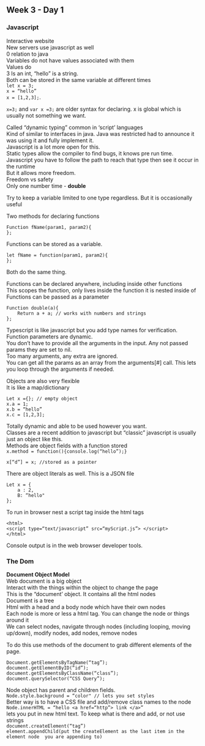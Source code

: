 ## Week 3 - Day 1
### Javascript
Interactive website  
New servers use javascript as well  
0 relation to java  
Variables do not have values associated with them  
Values do   
3 Is an int, “hello” is a string.  
Both can be stored in the same variable at different times  
```let x = 3;```  
```x = “hello”```  
```x = [1,2,3];```. 

```x=3;``` and ```var x =3;``` are older syntax for declaring. x is global which is usually not something we want.  

Called “dynamic typing” common in ‘script’ languages  
Kind of similar to interfaces in java. Java was restricted had to announce it was using it and fully implement it.  
Javascript is a lot more open for this.  
Static types allow the compiler to find bugs, it knows pre run time.  
Javascript you have to follow the path to reach that type then see it occur in the runtime  
But it allows more freedom.  
Freedom vs safety  
Only one number time - **double**  

Try to keep a variable limited to one type regardless. But it is occasionally useful  

Two methods for declaring functions

```
Function fName(param1, param2){
};
```

Functions can be stored as a variable. 

```
let fName = function(param1, param2){
};
``` 

Both do the same thing.  

Functions can be declared anywhere, including inside other functions  
This scopes the function, only lives inside the function it is nested inside of  
Functions can be passed as a parameter  

```
Function double(a){
    Return a + a; // works with numbers and strings
};
```

Typescript is like javascript but you add type names for verification.  
Function parameters are dynamic.  
You don’t have to provide all the arguments in the input. Any not passed params they are set to nil.  
Too many arguments, any extra are ignored.  
You can get all the params as an array from the arguments[#] call. This lets you loop through the arguments if needed.  

Objects are also very flexible  
It is like a map/dictionary 
 
```
Let x ={}; // empty object
x.a = 1;
x.b = “hello”
x.c = [1,2,3];
```

Totally dynamic and able to be used however you want.  
Classes are a recent addition to javascript but “classic” javascript is usually just an object like this.  
Methods are object fields with a function stored  
```x.method = function(){console.log(“hello”);}```

```x[“d”] = x; //stored as a pointer```

There are object literals as well. This is a JSON file

```
Let x = {
    a : 2,
    B: “hello"
};
```

To run in browser nest a script tag inside the html tags

```
<html>
<script type=“text/javascript” src=“myScript.js”> </script>
</html>
```

Console output is in the web browser developer tools.  

### The Dom
**Document Object Model**  
Web document is a big object  
Interact with the things within the object to change the page  
This is the “document’ object. It contains all the html nodes  
Document is a tree  
Html with a head and a body node which have their own nodes  
Each node is more or less a html tag. You can change the node or things around it  
We can select nodes, navigate through nodes (including looping, moving up/down), modify nodes, add nodes, remove nodes  

To do this use methods of the document to grab different elements of the page. 

```Document.getElementsByTagName(“tag”);```  
```document.getElementByID(“id”);```  
```document.getElementsByClassName(“class”);```  
```document.querySelector(“CSS Query”);```  


Node object has parent and children fields.  
```Node.style.background = “color" // lets you set styles```  
Better way is to have a CSS file and add/remove class names to the node  
```Node.innerHTML = “hello <a href=“http”> link </a>” ```  
lets you put in new html text. 
To keep what is there and add, or not use strings  
```document.createElement(“tag”)```  
```element.appendChild(put the createElement as the last item in the element node  you are appending to)```  

  
